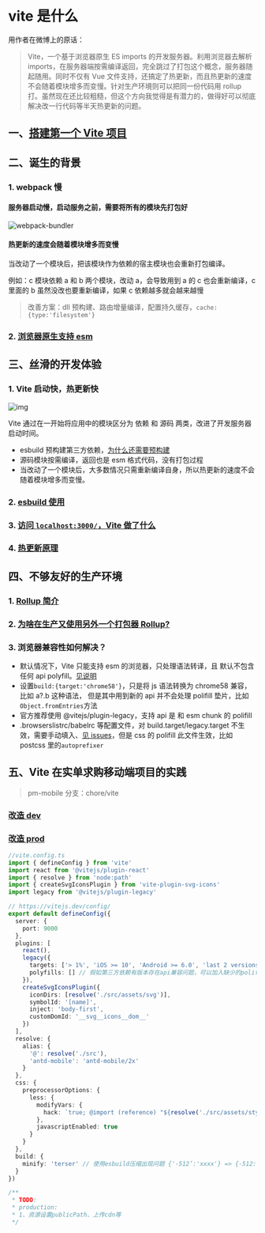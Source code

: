 # vite 是什么

用作者在微博上的原话：

> Vite，一个基于浏览器原生 ES imports 的开发服务器。利用浏览器去解析 imports，在服务器端按需编译返回，完全跳过了打包这个概念，服务器随起随用。同时不仅有 Vue 文件支持，还搞定了热更新，而且热更新的速度不会随着模块增多而变慢。针对生产环境则可以把同一份代码用 rollup 打。虽然现在还比较粗糙，但这个方向我觉得是有潜力的，做得好可以彻底解决改一行代码等半天热更新的问题。

## 一、[搭建第一个 Vite 项目](https://cn.vitejs.dev/guide/#scaffolding-your-first-vite-project)

## 二、诞生的背景

### 1. webpack 慢

#### 服务器启动慢，启动服务之前，需要将所有的模块先打包好

![webpack-bundler](https://cn.vitejs.dev/assets/bundler.37740380.png)

#### 热更新的速度会随着模块增多而变慢

当改动了一个模块后，把该模块作为依赖的宿主模块也会重新打包编译。

例如：c 模块依赖 a 和 b 两个模块，改动 a，会导致用到 a 的 c 也会重新编译，c 里面的 b 虽然没改也要重新编译，如果 c 依赖越多就会越来越慢

> 改善方案：dll 预构建、路由增量编译，配置持久缓存，`cache:{type:'filesystem'}`

### 2. [浏览器原生支持 esm](https://www.zhangxinxu.com/wordpress/2018/08/browser-native-es6-export-import-module/)

## 三、丝滑的开发体验

### 1. Vite 启动快，热更新快

![img](https://cn.vitejs.dev/assets/esm.3070012d.png)

Vite 通过在一开始将应用中的模块区分为 依赖 和 源码 两类，改进了开发服务器启动时间。

- esbuild 预构建第三方依赖，[为什么还需要预构建](https://cn.vitejs.dev/guide/dep-pre-bundling.html)
- 源码模块按需编译，返回也是 esm 格式代码，没有打包过程
- 当改动了一个模块后，大多数情况只需重新编译自身，所以热更新的速度不会随着模块增多而变慢。

### 2. [esbuild 使用](https://juejin.cn/post/7043777969051058183)

### 3. [访问 `localhost:3000/`，Vite 做了什么](https://juejin.cn/post/7045206518450356231#heading-8)

### 4. [热更新原理](https://juejin.cn/post/7047378914108243982#heading-8)

## 四、不够友好的生产环境

### 1. [Rollup 简介](https://www.rollupjs.com)

### 2. [为啥在生产又使用另外一个打包器 Rollup?](https://cn.vitejs.dev/guide/why.html#why-not-bundle-with-esbuild)

### 3. 浏览器兼容性如何解决？

- 默认情况下，Vite 只能支持 esm 的浏览器，只处理语法转译，且 默认不包含任何 api polyfill。[见说明](https://cn.vitejs.dev/guide/build.html#config-file-resolving)
- 设置`build:{target:'chrome58'}`，只是将 js 语法转换为 chrome58 兼容，比如 a?.b 这种语法，
  但是其中用到新的 api 并不会处理 polifill 垫片，比如`Object.fromEntries`方法
- 官方推荐使用 @vitejs/plugin-legacy，支持 api 是 和 esm chunk 的 polifill
- .browserslistrc/babelrc 等配置文件，对 build.target/legacy.target 不生效，需要手动填入、[见 issues](https://github.com/vitejs/vite/issues/2476)，但是 css 的 polifill 此文件生效，比如 postcss 里的`autoprefixer`

## 五、Vite 在实单求购移动端项目的实践

> pm-mobile 分支：chore/vite

### [改造 dev](http://git.zhaogangren.com/Front/pm-mobile/commit/a647852361fc73c77525fc212ae0177a9039f0c7?view=parallel)

### [改造 prod](http://git.zhaogangren.com/Front/pm-mobile/commit/c62fc363b31b0e590548486baff3cdce076a36e4?view=parallel)

```ts
//vite.config.ts
import { defineConfig } from 'vite'
import react from '@vitejs/plugin-react'
import { resolve } from 'node:path'
import { createSvgIconsPlugin } from 'vite-plugin-svg-icons'
import legacy from '@vitejs/plugin-legacy'

// https://vitejs.dev/config/
export default defineConfig({
  server: {
    port: 9000
  },
  plugins: [
    react(),
    legacy({
      targets: ['> 1%', 'iOS >= 10', 'Android >= 6.0', 'last 2 versions'], // 必须设置否则会使用‘defaults’,这个插件不读.browserslistrc，见issue：https://github.com/vitejs/vite/issues/2476
      polyfills: [] // 假如第三方依赖有版本存在api兼容问题，可以加入缺少的polifill，或者想办法编译下第三方依赖
    }),
    createSvgIconsPlugin({
      iconDirs: [resolve('./src/assets/svg')],
      symbolId: '[name]',
      inject: 'body-first',
      customDomId: '__svg__icons__dom__'
    })
  ],
  resolve: {
    alias: {
      '@': resolve('./src'),
      'antd-mobile': 'antd-mobile/2x'
    }
  },
  css: {
    preprocessorOptions: {
      less: {
        modifyVars: {
          hack: `true; @import (reference) "${resolve('./src/assets/style/global.less')}";`
        },
        javascriptEnabled: true
      }
    }
  },
  build: {
    minify: 'terser' // 使用esbuild压缩出现问题 {'-512’:'xxxx'} => {-512:'xxxx'}，报错问题暂未解决
  }
})

/**
 * TODO:
 * production:
 * 1、资源设置publicPath、上传cdn等
 */
```
